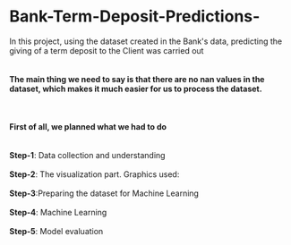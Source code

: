# Bank-Term-Deposit-Predictions-
In this project, using the dataset created in the Bank's data, predicting the giving of a term deposit to the Client was carried out
<br>
<br>
<br>
**The main thing we need to say is that there are no nan values in the dataset, which makes it much easier for us to process the dataset.**
<br>
<br>
<br>
<br>
**First of all, we planned what we had to do**
<br>
<br>
<br>
**Step-1**: Data collection and understanding
<br>
<br>
**Step-2**: The visualization part. Graphics used:
<br>
<br>
**Step-3**:Preparing the dataset for Machine Learning
<br>
<br>
**Step-4**: Machine Learning
<br>
<br>
**Step-5**: Model evaluation
<br>
<br>
<br>
<br>

